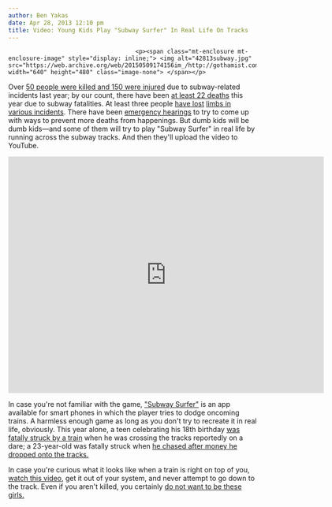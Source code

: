 ```yaml
---
author: Ben Yakas
date: Apr 28, 2013 12:10 pm
title: Video: Young Kids Play "Subway Surfer" In Real Life On Tracks
---
```


	
										<p><span class="mt-enclosure mt-enclosure-image" style="display: inline;"> <img alt="42813subway.jpg" src="https://web.archive.org/web/20150509174156im_/http://gothamist.com/attachments/byakas/42813subway.jpg" width="640" height="480" class="image-none"> </span></p>

<p>Over <a href="https://web.archive.org/web/20150509174156/http://gothamist.com/2013/01/23/scott_stringer_were_really_on_pace.php">50 people were killed and 150 were injured</a> due to subway-related incidents last year; by our count, there have been <a href="https://web.archive.org/web/20150509174156/http://gothamist.com/tags/subwayfatalities">at least 22 deaths</a> this year due to subway fatalities. At least three people <a href="https://web.archive.org/web/20150509174156/http://gothamist.com/2013/03/02/mans_leg_severed_by_1_train_after_h.php">have lost</a> <a href="https://web.archive.org/web/20150509174156/http://gothamist.com/2013/02/24/mans_legs_severed_by_subway_after_f.php">limbs in</a> <a href="https://web.archive.org/web/20150509174156/http://gothamist.com/2013/01/20/man_critically_injured_after_being.php">various incidents</a>. There have been <a href="https://web.archive.org/web/20150509174156/http://gothamist.com/2013/02/08/emergency_city_council_meeting_on_s.php">emergency hearings</a> to try to come up with ways to prevent more deaths from happenings. But dumb kids will be dumb kids&#x2014;and some of them will try to play &quot;Subway Surfer&quot; in real life by running across the subway tracks. And then they&apos;ll upload the video to YouTube.</p>

<p><iframe width="640" height="480" src="https://web.archive.org/web/20150509174156if_/http://www.youtube.com/embed/XjmZQzaSIGg" frameborder="0" allowfullscreen></iframe></p>

<p>In case you&apos;re not familiar with the game, <a href="https://web.archive.org/web/20150509174156/http://kiloo.com/games/subway-surfers">&quot;Subway Surfer&quot;</a> is an app available for smart phones in which the player tries to dodge oncoming trains. A harmless enough game as long as you don&apos;t try to recreate it in real life, obviously. This year alone, a teen celebrating his 18th birthday <a href="https://web.archive.org/web/20150509174156/http://gothamist.com/2013/03/27/birthday_teen_killed_by_2_train_was.php#photo-1">was fatally struck by a train</a> when he was crossing the tracks reportedly on a dare; a 23-year-old was fatally struck when <a href="https://web.archive.org/web/20150509174156/http://gothamist.com/2013/04/05/cops_believe_florida_tourist_was_fa.php">he chased after money he dropped onto the tracks.</a> </p>

<p>In case you&apos;re curious what it looks like when a train is right on top of you, <a href="https://web.archive.org/web/20150509174156/http://gothamist.com/2013/02/03/video_this_is_what_it_looks_like_wh.php">watch this video</a>, get it out of your system, and never attempt to go down to the track. Even if you aren&apos;t killed, you certainly <a href="https://web.archive.org/web/20150509174156/http://gothamist.com/2013/01/31/photo_this_is_not_how_your_should_w.php">do not want to be these girls.</a></p>					
										
									
				